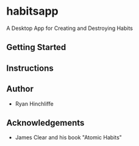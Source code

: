 # habitsapp
A Desktop App for Creating and Destroying Habits

## Getting Started

## Instructions

## Author
- Ryan Hinchliffe

## Acknowledgements 
- James Clear and his book "Atomic Habits"
